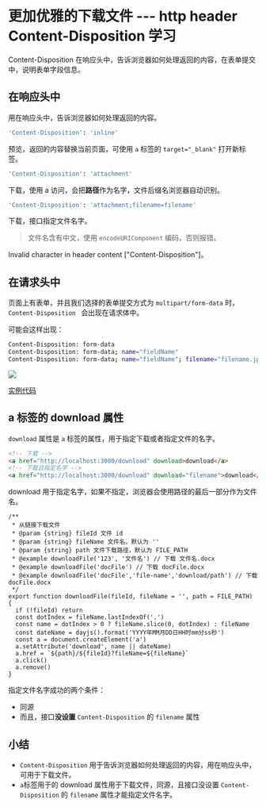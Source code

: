 # 更加优雅的下载文件 --- http header Content-Disposition 学习

Content-Disposition 在响应头中，告诉浏览器如何处理返回的内容，在表单提交中，说明表单字段信息。

## 在响应头中

用在响应头中，告诉浏览器如何处理返回的内容。

```bash
'Content-Disposition': 'inline'
```

预览，返回的内容替换当前页面，可使用 `a` 标签的 `target="_blank"` 打开新标签。

```bash
'Content-Disposition': 'attachment'
```

下载，使用 a 访问，会把**路径**作为名字，文件后缀名浏览器自动识别。

```bash
'Content-Disposition': 'attachment;filename=filename'
```

下载，接口指定文件名字。

> 文件名含有中文，使用 `encodeURIComponent` 编码，否则报错。

Invalid character in header content ["Content-Disposition"]。

## 在请求头中

页面上有表单，并且我们选择的表单提交方式为 `multipart/form-data` 时， `Content-Disposition ` 会出现在请求体中。

可能会这样出现：

```bash
Content-Disposition: form-data
Content-Disposition: form-data; name="fieldName"
Content-Disposition: form-data; name="fieldName"; filename="filename.jpg"
```

![](https://jsd.cdn.zzko.cn/gh/jackchoumine/jack-picture@master/form-data-content-disposition.jpg)

[实例代码](https://github.com/jackchoumine/crud-node)

## a 标签的 download 属性

`download` 属性是 `a` 标签的属性，用于指定下载或者指定文件的名字。

```html
<!-- 下载 -->
<a href="http://localhost:3000/download" download>download</a>
<!-- 下载且指定名字 -->
<a href="http://localhost:3000/download" download="filename">download</a>
```

download 用于指定名字，如果不指定，浏览器会使用路径的最后一部分作为文件名。

```JS
/**
 * 从链接下载文件
 * @param {string} fileId 文件 id
 * @param {string} fileName 文件名，默认为 ''
 * @param {string} path 文件下载路径，默认为 FILE_PATH
 * @example downloadFile('123', '文件名') // 下载 文件名.docx
 * @example downloadFile('docFile') // 下载 docFile.docx
 * @example downloadFile('docFile','file-name','download/path') // 下载 docFile.docx
 */
export function downloadFile(fileId, fileName = '', path = FILE_PATH) {
  if (!fileId) return
  const dotIndex = fileName.lastIndexOf('.')
  const name = dotIndex > 0 ? fileName.slice(0, dotIndex) : fileName
  const dateName = dayjs().format('YYYY年MM月DD日HH时mm分ss秒')
  const a = document.createElement('a')
  a.setAttribute('download', name || dateName)
  a.href = `${path}/${fileId}?fileName=${fileName}`
  a.click()
  a.remove()
}
```

指定文件名字成功的两个条件：

* 同源
* 而且，接口**没设置** `Content-Disposition` 的 `filename` 属性

## 小结

* `Content-Disposition` 用于告诉浏览器如何处理返回的内容，用在响应头中，可用于下载文件。
* `a`标签用于的 download 属性用于下载文件，同源，且接口没设置 `Content-Disposition` 的 `filename` 属性才能指定文件名字。
